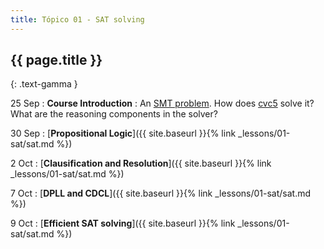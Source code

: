 ```yaml
---
title: Tópico 01 - SAT solving
---
```


## {{ page.title }}
{: .text-gamma }

25 Sep
: **Course Introduction**
  : An [SMT problem](http://smtlib.org/). How does [cvc5](https://cvc5.github.io/) solve it? What are the reasoning components in the solver?

30 Sep
: [**Propositional Logic**]({{ site.baseurl }}{% link _lessons/01-sat/sat.md %})

2 Oct
: [**Clausification and Resolution**]({{ site.baseurl }}{% link _lessons/01-sat/sat.md %})

7 Oct
: [**DPLL and CDCL**]({{ site.baseurl }}{% link _lessons/01-sat/sat.md %})

9 Oct
: [**Efficient SAT solving**]({{ site.baseurl }}{% link _lessons/01-sat/sat.md %})
